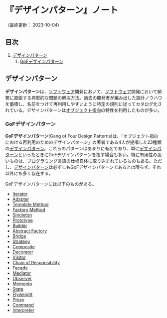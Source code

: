 # 『デザインパターン』ノート

（最終更新： 2023-10-04）


## 目次

1. [デザインパターン](#デザインパターン)
	1. [GoFデザインパターン](#gofデザインパターン)


## デザインパターン

**デザインパターン**は、[ソフトウェア](../../../../computer/software/_/chapters/software.md#ソフトウェア)開発において、[ソフトウェア](../../../../computer/software/_/chapters/software.md#ソフトウェア)開発において頻繁に直面する典型的な問題の解決方法。過去の開発者が編み出した設計ノウハウを蓄積し、名前をつけて再利用しやすいように特定の規則に従ってカタログ化されている。デザインパターンは[オブジェクト指向](../../../../programming/_/chapters/object_oriented.md#オブジェクト指向)の特性を利用したものが多い。

### GoFデザインパターン

**GoFデザインパターン**(Gang of Four Design Patterns)は、「オブジェクト指向における再利用のためのデザインパターン」の著者である4人が提唱した23種類の[デザインパターン](#デザインパターン)。これらのパターンはあまりに有名であり、単に[デザインパターン](#デザインパターン)といったときにGoFデザインパターンを指す場合も多い。特に有用性の高いものは、[プログラミング言語](../../../../programming/_/chapters/programming.md#プログラミング言語)の仕様自体に取り込まれているものもある。ただし、[デザインパターン](#デザインパターン)は必ずしもGoFデザインパターンであるとは限らず、それ以外にも多く存在する。

GoFデザインパターンには以下のものがある。

- [Iterator](./iterator.md)
- [Adapter](./adapter.md)
- [Template Method](./template_method.md)
- [Factory Method](./factory_method.md)
- [Singleton](./singleton.md)
- [Prototype](./prototype.md)
- [Builder](./builder.md)
- [Abstract Factory](./abstract_factory.md)
- [Bridge](./bridge.md)
- [Strategy](./strategy.md)
- [Composite](./composite.md)
- [Decorator](./decorator.md)
- [Visitor](./visitor.md)
- [Chain of Responsibility](./chain_of_responsibility.md)
- [Facade](./facade.md)
- [Mediator](./mediator.md)
- [Observer](./observer.md)
- [Memento](./memento.md)
- [State](./state.md)
- [Flyweight](./flyweight.md)
- [Proxy](./proxy.md)
- [Command](./command.md)
- [Interpreter](./interpreter.md)
